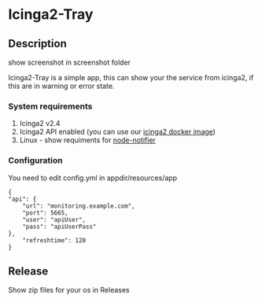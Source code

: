 # Icinga2-Tray

## Description

show screenshot in screenshot folder

Icinga2-Tray is a simple app, this can show your the service from icinga2, if this are in warning or error state.

### System requirements

 1. Icinga2 v2.4
 2. Icinga2 API enabled (you can use our [icinga2 docker image](https://hub.docker.com/r/adito/icinga2))
 3. Linux - show requiments for [node-notifier](https://www.npmjs.com/package/node-notifier)

### Configuration
You need to edit config.yml in appdir/resources/app

    {
    "api": {
        "url": "monitoring.example.com",
        "port": 5665,
        "user": "apiUser",
        "pass": "apiUserPass"
    },
        "refreshtime": 120
    }

## Release

Show zip files for your os in Releases